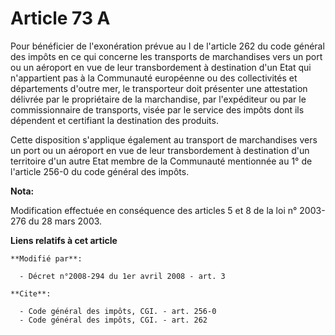 # Article 73 A

Pour bénéficier de l'exonération prévue au I de l'article 262 du code général des impôts en ce qui concerne les transports de
marchandises vers un port ou un aéroport en vue de leur transbordement à destination d'un Etat qui n'appartient pas à la
Communauté européenne ou des collectivités et départements d'outre mer, le transporteur doit présenter une attestation
délivrée par le propriétaire de la marchandise, par l'expéditeur ou par le commissionnaire de transports, visée par le
service des impôts dont ils dépendent et certifiant la destination des produits. 

Cette disposition s'applique également au transport de marchandises vers un port ou un aéroport en vue de leur transbordement
à destination d'un territoire d'un autre Etat membre de la Communauté mentionnée au 1° de l'article 256-0 du code général des
impôts.

**Nota:**

Modification effectuée en conséquence des articles 5 et 8 de la loi n° 2003-276 du 28 mars 2003.

**Liens relatifs à cet article**

	**Modifié par**:

	  - Décret n°2008-294 du 1er avril 2008 - art. 3

	**Cite**:

	  - Code général des impôts, CGI. - art. 256-0
	  - Code général des impôts, CGI. - art. 262
